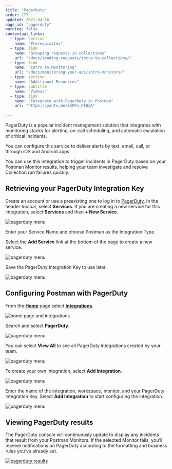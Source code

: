 ```yaml
---
title: "PagerDuty"
order: 177
updated: 2021-04-16
page_id: "pagerduty"
warning: false
contextual_links:
  - type: section
    name: "Prerequisites"
  - type: link
    name: "Grouping requests in collections"
    url: "/docs/sending-requests/intro-to-collections/"
  - type: link
    name: "Intro to Monitoring"
    url: "/docs/monitoring-your-api/intro-monitors/"
  - type: section
    name: "Additional Resources"
  - type: subtitle
    name: "Videos"
  - type: link
    name: "Integrate with PagerDuty in Postman"
    url: "https://youtu.be/iKPPx_HtByA"
    
---
```


PagerDuty is a popular incident management solution that integrates with monitoring stacks for alerting, on-call scheduling, and automatic escalation of critical incidents.

You can configure this service to deliver alerts by text, email, call, or through iOS and Android apps.

You can use this integration to trigger incidents in PagerDuty based on your Postman Monitor results, helping your team investigate and resolve Collection run failures quickly.

## Retrieving your PagerDuty Integration Key

Create an account or use a preexisting one to log in to [PagerDuty](https://app.pagerduty.com/).
In the header toolbar, select **Services**. If you are creating a new service for this integration, select **Services** and then **+ New Service**.

![pagerduty menu](https://assets.postman.com/postman-docs/pagerduty-new-service.jpg)

Enter your Service Name and choose Postman as the Integration Type.

Select the **Add Service** link at the bottom of the page to create a new service.

![pagerduty menu](https://assets.postman.com/postman-docs/pagerduty-config-service.jpg)

Save the PagerDuty Integration Key to use later.

![pagerduty menu](https://assets.postman.com/postman-docs/pagerduty-integrations-key.jpg)

## Configuring Postman with PagerDuty

From the **[Home](https://go.postman.co/home)** page select **[Integrations](https://go.postman.co/integrations)**.

![home page and integrations](https://assets.postman.com/postman-docs/home-integrations.jpg)

Search and select **PagerDuty**.

![pagerduty menu](https://assets.postman.com/postman-docs/pagerduty-search-all.jpg)

You can select **View All** to see all PagerDuty integrations created by your team.

![pagerduty menu](https://assets.postman.com/postman-docs/pagerduty-all-integrations.jpg)

To create your own integration, select **Add Integration**.

![pagerduty menu](https://assets.postman.com/postman-docs/pagerduty-view-all.jpg)

Enter the name of the integration, workspace, monitor, and your PagerDuty Integration Key. Select **Add Integration** to start configuring the integration.

![pagerduty menu](https://assets.postman.com/postman-docs/pagerduty-add-integration-configuration.jpg)

## Viewing PagerDuty results

The PagerDuty console will continuously update to display any incidents that result from your Postman Monitors. If the selected Monitor fails, you’ll receive notifications on PagerDuty according to the formatting and business rules you’ve already set.

[![pagerduty results](https://assets.postman.com/postman-docs/pagerduty_results.png)](https://assets.postman.com/postman-docs/pagerduty_results.png)
